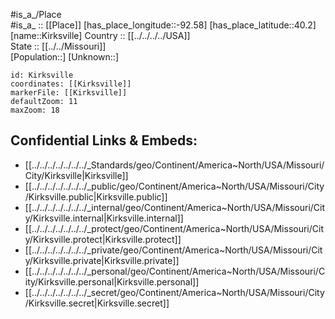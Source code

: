 ﻿---
location: [40.2,-92.58] 
mapzoom: [7,12] 
mapmarker: city 
type: City
tags:
- geo/City


SpocWebEntityId: 31457
isDeleted: false
confidential: public

---
#is_a_/Place  
#is_a_ :: [[Place]] 
[has_place_longitude::-92.58] 
[has_place_latitude::40.2] 
[name::Kirksville] 
Country :: [[../../../../USA]]  
State :: [[../../Missouri]]  
[Population::] 
[Unknown::] 


```leaflet
id: Kirksville
coordinates: [[Kirksville]] 
markerFile: [[Kirksville]] 
defaultZoom: 11 
maxZoom: 18
```


## Confidential Links & Embeds: 
- [[../../../../../../../_Standards/geo/Continent/America~North/USA/Missouri/City/Kirksville|Kirksville]] 
- [[../../../../../../../_public/geo/Continent/America~North/USA/Missouri/City/Kirksville.public|Kirksville.public]] 
- [[../../../../../../../_internal/geo/Continent/America~North/USA/Missouri/City/Kirksville.internal|Kirksville.internal]] 
- [[../../../../../../../_protect/geo/Continent/America~North/USA/Missouri/City/Kirksville.protect|Kirksville.protect]] 
- [[../../../../../../../_private/geo/Continent/America~North/USA/Missouri/City/Kirksville.private|Kirksville.private]] 
- [[../../../../../../../_personal/geo/Continent/America~North/USA/Missouri/City/Kirksville.personal|Kirksville.personal]] 
- [[../../../../../../../_secret/geo/Continent/America~North/USA/Missouri/City/Kirksville.secret|Kirksville.secret]] 
